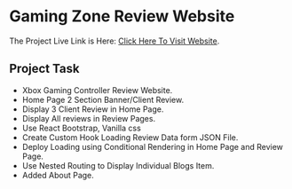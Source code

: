 # Gaming Zone Review Website

The Project Live Link is Here: [Click Here To Visit Website](https://gamingzone-reveiw.netlify.app/).

## Project Task

-  Xbox Gaming Controller Review Website.
-  Home Page 2 Section Banner/Client Review.
-  Display 3 Client Review in Home Page.
-  Display All reviews in Review Pages.
-  Use React Bootstrap, Vanilla css
-  Create Custom Hook Loading Review Data form JSON File.
-  Deploy Loading using Conditional Rendering in Home Page and Review Page.
-  Use Nested Routing to Display Individual Blogs Item.
-  Added About Page.
